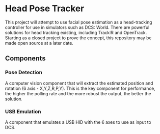 # Head Pose Tracker

This project will attempt to use facial pose estimation as a head-tracking controller for use in simulators such as DCS: World. There are powerful solutions for head tracking existing, including TrackIR and OpenTrack. Starting as a closed project to prove the concept, this repository may be made open source at a later date.

## Components

### Pose Detection
A computer vision component that will extract the estimated position and rotation (6 axis - X,Y,Z,R,P,Y).
This is the key component for performance, the higher the polling rate and the more robust the output, the better the solution.

### USB Emulation
A component that emulates a USB HID with the 6 axes to use as input to DCS.
